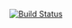 [![Build Status](https://travis-ci.org/pulltab/tw_actor.svg?branch=master)](https://travis-ci.org/pulltab/tw_actor)

